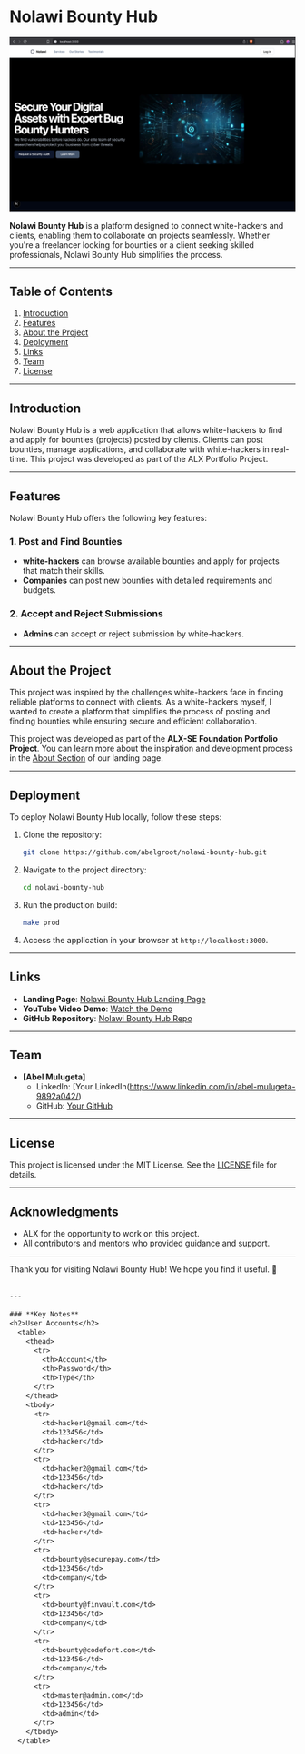 # Nolawi Bounty Hub

![Nolawi Bounty Hub Cover Image](assets/main-page.png)

**Nolawi Bounty Hub** is a platform designed to connect white-hackers and clients, enabling them to collaborate on projects seamlessly. Whether you're a freelancer looking for bounties or a client seeking skilled professionals, Nolawi Bounty Hub simplifies the process.

---

## Table of Contents

1. [Introduction](#introduction)
2. [Features](#features)
3. [About the Project](#about-the-project)
4. [Deployment](#deployment)
5. [Links](#links)
6. [Team](#team)
7. [License](#license)

---

## Introduction

Nolawi Bounty Hub is a web application that allows white-hackers to find and apply for bounties (projects) posted by clients. Clients can post bounties, manage applications, and collaborate with white-hackers in real-time. This project was developed as part of the ALX Portfolio Project.

---

## Features

Nolawi Bounty Hub offers the following key features:

### 1. Post and Find Bounties

- **white-hackers** can browse available bounties and apply for projects that match their skills.
- **Companies** can post new bounties with detailed requirements and budgets.

### 2. Accept and Reject Submissions

- **Admins** can accept or reject submission by white-hackers.

---

## About the Project

This project was inspired by the challenges white-hackers face in finding reliable platforms to connect with clients. As a white-hackers myself, I wanted to create a platform that simplifies the process of posting and finding bounties while ensuring secure and efficient collaboration.

This project was developed as part of the **ALX-SE Foundation Portfolio Project**. You can learn more about the inspiration and development process in the [About Section](#about-the-project) of our landing page.

---

## Deployment

To deploy Nolawi Bounty Hub locally, follow these steps:

1. Clone the repository:
   ```bash
   git clone https://github.com/abelgroot/nolawi-bounty-hub.git
   ```
2. Navigate to the project directory:
   ```bash
   cd nolawi-bounty-hub
   ```
3. Run the production build:
   ```bash
   make prod
   ```
4. Access the application in your browser at `http://localhost:3000`.

---

## Links

- **Landing Page**: [Nolawi Bounty Hub Landing Page](https://abelgroot.github.io/nolawi-bounty-hub)
- **YouTube Video Demo**: [Watch the Demo](https://youtube.com/your-video-id)
- **GitHub Repository**: [Nolawi Bounty Hub Repo](https://github.com/abelgroot/nolawi-bounty-hub)

---

## Team

- **[Abel Mulugeta]**
  - LinkedIn: [Your LinkedIn(https://www.linkedin.com/in/abel-mulugeta-9892a042/)
  - GitHub: [Your GitHub](https://github.com/abelgroot)

---

## License

This project is licensed under the MIT License. See the [LICENSE](LICENSE) file for details.

---

## Acknowledgments

- ALX for the opportunity to work on this project.
- All contributors and mentors who provided guidance and support.

---

Thank you for visiting Nolawi Bounty Hub! We hope you find it useful. 🚀

```

---

### **Key Notes**
<h2>User Accounts</h2>
  <table>
    <thead>
      <tr>
        <th>Account</th>
        <th>Password</th>
        <th>Type</th>
      </tr>
    </thead>
    <tbody>
      <tr>
        <td>hacker1@gmail.com</td>
        <td>123456</td>
        <td>hacker</td>
      </tr>
      <tr>
        <td>hacker2@gmail.com</td>
        <td>123456</td>
        <td>hacker</td>
      </tr>
      <tr>
        <td>hacker3@gmail.com</td>
        <td>123456</td>
        <td>hacker</td>
      </tr>
      <tr>
        <td>bounty@securepay.com</td>
        <td>123456</td>
        <td>company</td>
      </tr>
      <tr>
        <td>bounty@finvault.com</td>
        <td>123456</td>
        <td>company</td>
      </tr>
      <tr>
        <td>bounty@codefort.com</td>
        <td>123456</td>
        <td>company</td>
      </tr>
      <tr>
        <td>master@admin.com</td>
        <td>123456</td>
        <td>admin</td>
      </tr>
    </tbody>
  </table>
```

